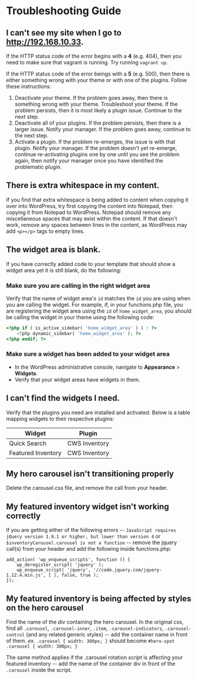 # Troubleshooting Guide

## I can't see my site when I go to http://192.168.10.33.
If the HTTP status code of the error begins with a **4** (e.g. 404), then you need to make sure that vagrant is running. Try running `vagrant up`.

If the HTTP status code of the error beings with a **5** (e.g. 500), then there is either something wrong with your theme or with one of the plugins. Follow these instructions:

1. Deactivate your theme. If the problem goes away, then there is something wrong with your theme. Troubleshoot your theme. If the problem persists, then it is most likely a plugin issue. Continue to the next step.
2. Deactivate all of your plugins. If the problem persists, then there is a larger issue. Notify your manager. If the problem goes away, continue to the next step.
3. Activate a plugin. If the problem re-emerges, the issue is with that plugin. Notify your manager. If the problem doesn't yet re-emerge, continue re-activating plugins one by one until you see the problem again, then notify your manager once you have identified the problematic plugin.

## There is extra whitespace in my content.
If you find that extra whitespace is being added to content when copying it over into WordPress, try first copying the content into Notepad, then copying it from Notepad to WordPress. Notepad should remove any miscellaneous spaces that may exist within the content. If that doesn't work, remove any spaces between lines in the content, as WordPress may add `<p></p>` tags to empty lines.

## The widget area is blank.
If you have correctly added code to your template that should show a widget area yet it is still blank, do the following:
### Make sure you are calling in the right widget area
Verify that the name of widget area's `id` matches the `id` you are using when you are calling the widget. For example, if, in your functions.php file, you are registering the widget area using the `id` of `home_widget_area`, you should be calling the widget in your theme using the following code:
```php
<?php if ( is_active_sidebar( 'home_widget_area' ) ) : ?>
    <?php dynamic_sidebar( 'home_widget_area' ); ?>
<?php endif; ?>
```
### Make sure a widget has been added to your widget area
* In the WordPress administrative console, navigate to **Appearance** > **Widgets**.
* Verify that your widget areas have widgets in them.

## I can't find the widgets I need.
Verify that the plugins you need are installed and activated. Below is a table mapping widgets to their respective plugins:

| Widget | Plugin |
| ------ | ------ |
| Quick Search | CWS Inventory |
| Featured Inventory | CWS Inventory |

## My hero carousel isn't transitioning properly
Delete the carousel.css file, and remove the call from your header.

## My featured inventory widget isn't working correctly
If you are getting either of the following errors -- `JavaScript requires jQuery version 1.9.1 or higher, but lower than version 4` or `$inventoryCarousel.carousel is not a function` -- remove the jquery call(s) from your header and add the following inside functions.php:
```
add_action( 'wp_enqueue_scripts', function () {
    wp_deregister_script( 'jquery' );
    wp_enqueue_script( 'jquery', '//code.jquery.com/jquery-1.12.4.min.js', [ ], false, true );
});
```

## My featured inventory is being affected by styles on the hero carousel
Find the name of the div containing the hero carousel.
In the original css, find all `.carousel`, `.carousel-inner`, `.item`, `.carousel-indicators`, `.carousel-control` (and any related generic styles) -- add the container name in front of them.
_ex._ `.carousel { width: 300px; }` should become `#hero-spot .carousel { width: 300px; }`

The same method applies if the .carousel rotation _script_ is affecting your featured inventory -- add the name of the container div in front of the `.carousel` inside the script.
